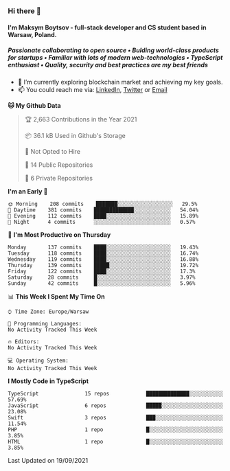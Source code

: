 ### Hi there 👋
#### I'm Maksym Boytsov - full-stack developer and CS student based in Warsaw, Poland.

##### Passionate collaborating to open source • Bulding world-class products for startups • Familiar with lots of modern web-technologies • TypeScript enthusiast • Quality, security and best practices are my best friends

- 🔭 I’m currently exploring blockchain market and achieving my key goals.
- 📫 You could reach me via: [LinkedIn](https://www.linkedin.com/in/maksym-boytsov/), [Twitter](https://twitter.com/maksymboytsov) or [Email](mailto:maksym.boytsov@gmail.com?subject=[GitHub])

<!--START_SECTION:waka-->
**🐱 My Github Data** 

> 🏆 2,663 Contributions in the Year 2021
 > 
> 📦 36.1 kB Used in Github's Storage 
 > 
> 🚫 Not Opted to Hire
 > 
> 📜 14 Public Repositories 
 > 
> 🔑 6 Private Repositories  
 > 
**I'm an Early 🐤** 

```text
🌞 Morning    208 commits    ███████░░░░░░░░░░░░░░░░░░   29.5% 
🌆 Daytime    381 commits    █████████████░░░░░░░░░░░░   54.04% 
🌃 Evening    112 commits    ████░░░░░░░░░░░░░░░░░░░░░   15.89% 
🌙 Night      4 commits      ░░░░░░░░░░░░░░░░░░░░░░░░░   0.57%

```
📅 **I'm Most Productive on Thursday** 

```text
Monday       137 commits    ████░░░░░░░░░░░░░░░░░░░░░   19.43% 
Tuesday      118 commits    ████░░░░░░░░░░░░░░░░░░░░░   16.74% 
Wednesday    119 commits    ████░░░░░░░░░░░░░░░░░░░░░   16.88% 
Thursday     139 commits    █████░░░░░░░░░░░░░░░░░░░░   19.72% 
Friday       122 commits    ████░░░░░░░░░░░░░░░░░░░░░   17.3% 
Saturday     28 commits     █░░░░░░░░░░░░░░░░░░░░░░░░   3.97% 
Sunday       42 commits     █░░░░░░░░░░░░░░░░░░░░░░░░   5.96%

```


📊 **This Week I Spent My Time On** 

```text
⌚︎ Time Zone: Europe/Warsaw

💬 Programming Languages: 
No Activity Tracked This Week

🔥 Editors: 
No Activity Tracked This Week

💻 Operating System: 
No Activity Tracked This Week

```

**I Mostly Code in TypeScript** 

```text
TypeScript               15 repos            ██████████████░░░░░░░░░░░   57.69% 
JavaScript               6 repos             █████░░░░░░░░░░░░░░░░░░░░   23.08% 
Swift                    3 repos             ███░░░░░░░░░░░░░░░░░░░░░░   11.54% 
PHP                      1 repo              █░░░░░░░░░░░░░░░░░░░░░░░░   3.85% 
HTML                     1 repo              █░░░░░░░░░░░░░░░░░░░░░░░░   3.85%

```



 Last Updated on 19/09/2021
<!--END_SECTION:waka-->
